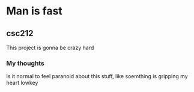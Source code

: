 # Man is fast

## csc212

This project is gonna be crazy hard

### My thoughts

Is it normal to feel paranoid about this stuff, like soemthing is gripping my heart lowkey
